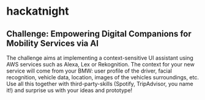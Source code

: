 # hackatnight


## Challenge: Empowering Digital Companions for Mobility Services via AI

The challenge aims at implementing a context-sensitive UI assistant using AWS services such as Alexa, Lex or Rekognition.
The context for your new service will come from your BMW: user profile of the driver, facial recognition, vehicle data, location, images of the vehicles surroundings, etc. Use all this together with third-party-skills (Spotify, TripAdvisor, you name it!) and surprise us with your ideas and prototype! 
